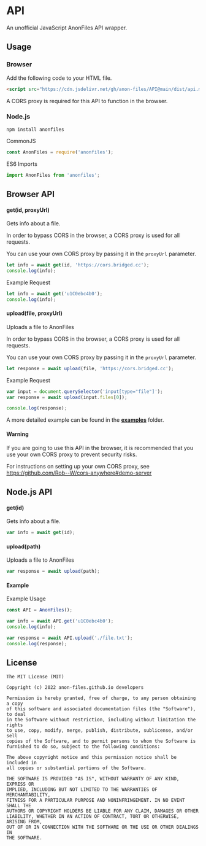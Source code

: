 # API
An unofficial JavaScript AnonFiles API wrapper.

## Usage
### Browser
Add the following code to your HTML file.
```html
<script src="https://cdn.jsdelivr.net/gh/anon-files/API@main/dist/api.min.js"></script>
```

A CORS proxy is required for this API to function in the browser.

### Node.js
```
npm install anonfiles
```

CommonJS
```js
const AnonFiles = require('anonfiles');
```

ES6 Imports
```js
import AnonFiles from 'anonfiles';
```

## Browser API
#### get(id, proxyUrl)
Gets info about a file.

In order to bypass CORS in the browser, a CORS proxy is used for all requests.

You can use your own CORS proxy by passing it in the `proxyUrl` parameter.

```js
let info = await get(id, 'https://cors.bridged.cc');
console.log(info);
```

Example Request
```js
let info = await get('u1C0ebc4b0');
console.log(info);
```

#### upload(file, proxyUrl)
Uploads a file to AnonFiles

In order to bypass CORS in the browser, a CORS proxy is used for all requests.

You can use your own CORS proxy by passing it in the `proxyUrl` parameter.

```js
let response = await upload(file, 'https://cors.bridged.cc');
```

Example Request
```js
var input = document.querySelector('input[type="file"]');
var response = await upload(input.files[0]);

console.log(response);
```

A more detailed example can be found in the **[examples](https://github.com/anon-files/API/tree/main/examples)** folder.

#### Warning
If you are going to use this API in the browser, it is recommended that you use your own CORS proxy to prevent security risks.

For instructions on setting up your own CORS proxy, see https://github.com/Rob--W/cors-anywhere#demo-server

## Node.js API
#### get(id)
Gets info about a file.
```js
var info = await get(id);
```

#### upload(path)
Uploads a file to AnonFiles
```js
var response = await upload(path);
```

#### Example
Example Usage
```js
const API = AnonFiles();

var info = await API.get('u1C0ebc4b0');
console.log(info);

var response = await API.upload('./file.txt');
console.log(response);
```

## License
```
The MIT License (MIT)

Copyright (c) 2022 anon-files.github.io developers

Permission is hereby granted, free of charge, to any person obtaining a copy
of this software and associated documentation files (the "Software"), to deal
in the Software without restriction, including without limitation the rights
to use, copy, modify, merge, publish, distribute, sublicense, and/or sell
copies of the Software, and to permit persons to whom the Software is
furnished to do so, subject to the following conditions:

The above copyright notice and this permission notice shall be included in
all copies or substantial portions of the Software.

THE SOFTWARE IS PROVIDED "AS IS", WITHOUT WARRANTY OF ANY KIND, EXPRESS OR
IMPLIED, INCLUDING BUT NOT LIMITED TO THE WARRANTIES OF MERCHANTABILITY,
FITNESS FOR A PARTICULAR PURPOSE AND NONINFRINGEMENT. IN NO EVENT SHALL THE
AUTHORS OR COPYRIGHT HOLDERS BE LIABLE FOR ANY CLAIM, DAMAGES OR OTHER
LIABILITY, WHETHER IN AN ACTION OF CONTRACT, TORT OR OTHERWISE, ARISING FROM,
OUT OF OR IN CONNECTION WITH THE SOFTWARE OR THE USE OR OTHER DEALINGS IN
THE SOFTWARE.
```
